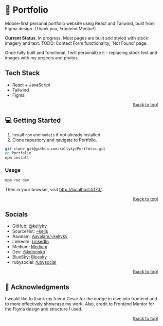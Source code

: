 <a name="readme-top"></a>

# 📖 Portfolio <a name="about-project"></a>

Mobile-first personal portfolio website using React and Tailwind, built from Figma design. (Thank you, Frontend Mentor!)

**Current Status**: In progress.
Most pages are built and styled with stock imagery and text.
TODO: Contact Form functionality, 'Not Found' page.

Once fully built and functional, I will personalize it - replacing stock text and images with my projects and photos.

## Tech Stack <a name="tech-stack"></a>

- React + JavaScript
- Tailwind
- Figma

<p align="right">(<a href="#readme-top">back to top</a>)</p>

## 💻 Getting Started <a name="getting-started"></a>

1. Install `npm` and `nodejs` if not already installed.
2. Clone repository and navigate to Portfolio.

```sh
git clone git@github.com:kellyky/Portfolio.git
cd Portfolio
npm install
```

### Usage

```sh
npm run dev
```

Then in your browser, visit [http://localhost:5173/](http://localhost:5173/).

<p align="right">(<a href="#readme-top">back to top</a>)</p>

## Socials <a name="socials"></a>

- GitHub: [@kellyky](https://github.com/githubhandle)
- SourceHut: [~kells](https://sr.ht/~kells/)
- Aavalam: [Aavalam/~kellyky](https://www.aavalam.org/~kellyky/)
- LinkedIn: [LinkedIn](https://linkedin.com/in/kelly-popko)
- Medium: [Medium](https://medium.com/@kelpopko)
- Dev: [@kelpopko](https://dev.to/kelpopko)
- BlueSky: [Bluesky](https://bsky.app/profile/kellypopko.bsky.social)
- rubysocial: [rubysocial](https://ruby.social/@kells)

<p align="right">(<a href="#readme-top">back to top</a>)</p>

## 🙏 Acknowledgments <a name="acknowledgements"></a>

I would like to thank my friend Cesar for the nudge to dive into frontend and to more effectively showcase my work.
Also, credit to Frontend Mentor for the Figma design and structure I used.

<p align="right">(<a href="#readme-top">back to top</a>)</p>

